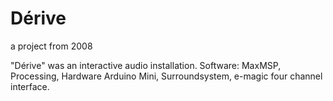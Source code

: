Dérive
======

a project from 2008

"Dérive" was an interactive audio installation. 
Software: MaxMSP, Processing, Hardware Arduino Mini, Surroundsystem, e-magic four channel interface. 

